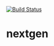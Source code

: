 [![Build Status](https://travis-ci.com/kherbiche/nextgen.svg?branch=master)](https://travis-ci.com/kherbiche/nextgen)

# nextgen
